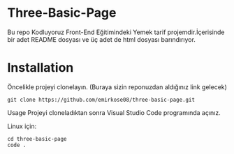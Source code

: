 # Three-Basic-Page
Bu repo Kodluyoruz Front-End Eğitimindeki Yemek tarif projemdir.İçerisinde bir adet README dosyası ve üç adet de html dosyası barındırıyor.
# Installation
Öncelikle projeyi clonelayın. (Buraya sizin reponuzdan aldığınız link gelecek)
```
git clone https://github.com/emirkose08/three-basic-page.git
```
Usage
Projeyi cloneladıktan sonra Visual Studio Code programında açınız.

Linux için:
```
cd three-basic-page
code .
```
